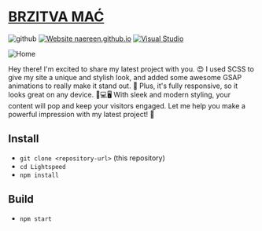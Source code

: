 # [BRZITVA MAĆ](https://brzitva-mac.netlify.app)

![github](https://badgen.net/badge/github/project/:color?icon=github) [![Website naereen.github.io](https://img.shields.io/website-up-down-green-red/https/naereen.github.io.svg)](https://naereen.github.io/) [![Visual Studio](https://badgen.net/badge/icon/visualstudio?icon=visualstudio&label)](https://visualstudio.microsoft.com)

![Home](https://imgur.com/w4OumQC.png)

Hey there! I'm excited to share my latest project with you. 😍 I used SCSS to give my site a unique and stylish look, and added some awesome GSAP animations to really make it stand out. 🌟 Plus, it's fully responsive, so it looks great on any device. 📱💻🖥️ With sleek and modern styling, your content will pop and keep your visitors engaged. Let me help you make a powerful impression with my latest project! 💪

## Install

- `git clone <repository-url>` (this repository)
- `cd Lightspeed`
- `npm install`

## Build

- `npm start`
